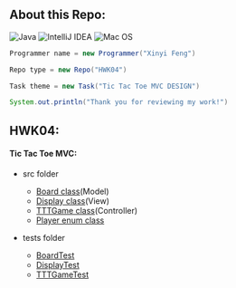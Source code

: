 ## About this Repo:
![Java](https://img.shields.io/badge/java-%23ED8B00.svg?style=for-the-badge&logo=java&logoColor=white)
![IntelliJ IDEA](https://img.shields.io/badge/IntelliJIDEA-000000.svg?style=for-the-badge&logo=intellij-idea&logoColor=white)
![Mac OS](https://img.shields.io/badge/mac%20os-000000?style=for-the-badge&logo=macos&logoColor=F0F0F0)
 ```java
 Programmer name = new Programmer("Xinyi Feng")
 
 Repo type = new Repo("HWK04")
 
 Task theme = new Task("Tic Tac Toe MVC DESIGN")
 
 System.out.println("Thank you for reviewing my work!")
 
 ```
 ## HWK04:
#### Tic Tac Toe MVC:
   - src folder 
     - [Board class](https://github.com/FentPams/cs_5004/blob/main/HWK04/src/Board.java)(Model)
     - [Display class](https://github.com/FentPams/cs_5004/blob/main/HWK04/src/Display.java)(View)
     - [TTTGame class](https://github.com/FentPams/cs_5004/blob/main/HWK04/src/TTTGame.java)(Controller)
     - [Player enum class](https://github.com/FentPams/cs_5004/blob/main/HWK04/src/Player.java)
     
   - tests folder
     - [BoardTest](https://github.com/FentPams/cs_5004/blob/main/HWK04/tests/BoardTest.java)
     - [DisplayTest](https://github.com/FentPams/cs_5004/blob/main/HWK04/tests/DisplayTest.java)
     - [TTTGameTest](https://github.com/FentPams/cs_5004/blob/main/HWK04/tests/TTTGameTest.java)
